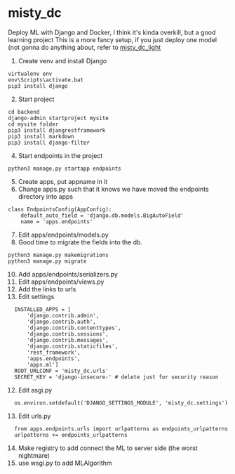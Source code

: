 # misty_dc
Deploy ML with Django and Docker, I think it's kinda overkill, but a good learning project
This is a more fancy setup, if you just deploy one model (not gonna do anything about, refer to [misty_dc_light](https://github.com/pen1064/misty_dc_light) 

1. Create venv and install Django
```
virtualenv env
env\Scripts\activate.bat
pip3 install django
```
2. Start project 
```
cd backend
django-admin startproject mysite
cd mysite folder
pip3 install djangrestframework
pip3 install markdown
pip3 install django-filter
```
4. Start endpoints in the project 
```
python3 manage.py startapp endpoints
```
5. Create apps, put appname in it 
6. Change apps.py such that it knows we have moved the endpoints directory into apps
```
class EndpointsConfig(AppConfig):
    default_auto_field = 'django.db.models.BigAutoField'
    name = 'apps.endpoints'
```
7. Edit apps/endpoints/models.py
8. Good time to migrate the fields into the db. 
```
python3 manage.py makemigrations
python3 manage.py migrate
```
10. Add apps/endpoints/serializers.py
11. Edit apps/endpoints/views.py
12. Add the links to urls 
13. Edit settings
```
  INSTALLED_APPS = [
      'django.contrib.admin',
      'django.contrib.auth',
      'django.contrib.contenttypes',
      'django.contrib.sessions',
      'django.contrib.messages',
      'django.contrib.staticfiles',
      'rest_framework',
      'apps.endpoints',
      'apps.ml'] 
  ROOT_URLCONF = 'misty_dc.urls'
  SECRET_KEY = 'django-insecure-' # delete just for security reason
```
12. Edit asgi.py 
```
  os.environ.setdefault('DJANGO_SETTINGS_MODULE', 'misty_dc.settings')
```
13. Edit urls.py
```
  from apps.endpoints.urls import urlpatterns as endpoints_urlpatterns
  urlpatterns += endpoints_urlpatterns
```
14. Make registry to add connect the ML to server side (the worst nightmare)
15. use wsgi.py to add MLAlgorithm 
